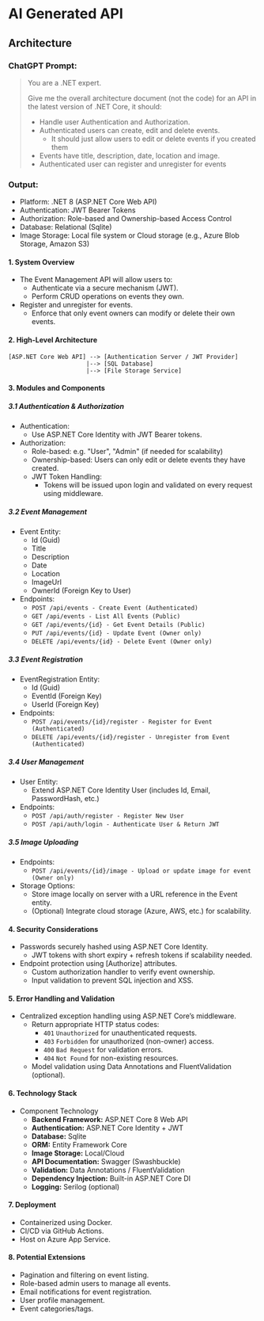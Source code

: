 # AI Generated API

## Architecture

### ChatGPT Prompt:

  > You are a .NET expert.
  >
  > Give me the overall architecture document (not the code) for an API in the latest version of .NET Core, it should: 
  > 
  > - Handle user Authentication and Authorization.
  > - Authenticated users can create, edit and delete events.
  >   - It should just allow users to edit or delete events if you created them
  > - Events have title, description, date, location and image. 
  > - Authenticated user can register and unregister for events

### Output:

- Platform: .NET 8 (ASP.NET Core Web API)
- Authentication: JWT Bearer Tokens
- Authorization: Role-based and Ownership-based Access Control
- Database: Relational (Sqlite)
- Image Storage: Local file system or Cloud storage (e.g., Azure Blob Storage, Amazon S3)

#### 1. System Overview

- The Event Management API will allow users to:
  - Authenticate via a secure mechanism (JWT).
  - Perform CRUD operations on events they own.
- Register and unregister for events.
  - Enforce that only event owners can modify or delete their own events.

#### 2. High-Level Architecture

```
[ASP.NET Core Web API] --> [Authentication Server / JWT Provider]
                      |--> [SQL Database]
                      |--> [File Storage Service]
```

#### 3. Modules and Components

##### 3.1 Authentication & Authorization

- Authentication:
  - Use ASP.NET Core Identity with JWT Bearer tokens.
- Authorization:
  - Role-based: e.g. "User", "Admin" (if needed for scalability)
  - Ownership-based: Users can only edit or delete events they have created.
  - JWT Token Handling:
    - Tokens will be issued upon login and validated on every request using middleware.

##### 3.2 Event Management

- Event Entity:
  - Id (Guid)
  - Title
  - Description
  - Date
  - Location
  - ImageUrl
  - OwnerId (Foreign Key to User)
- Endpoints:
  - `POST /api/events - Create Event (Authenticated)`
  - `GET /api/events - List All Events (Public)`
  - `GET /api/events/{id} - Get Event Details (Public)`
  - `PUT /api/events/{id} - Update Event (Owner only)`
  - `DELETE /api/events/{id} - Delete Event (Owner only)`

##### 3.3 Event Registration

- EventRegistration Entity:
  - Id (Guid)
  - EventId (Foreign Key)
  - UserId (Foreign Key)
- Endpoints:
  - `POST /api/events/{id}/register - Register for Event (Authenticated)`
  - `DELETE /api/events/{id}/register - Unregister from Event (Authenticated)`

##### 3.4 User Management

- User Entity:
  - Extend ASP.NET Core Identity User (includes Id, Email, PasswordHash, etc.)
- Endpoints:
  - `POST /api/auth/register - Register New User`
  - `POST /api/auth/login - Authenticate User & Return JWT`

##### 3.5 Image Uploading

- Endpoints:
  - `POST /api/events/{id}/image - Upload or update image for event (Owner only)`
- Storage Options:
  - Store image locally on server with a URL reference in the Event entity.
  - (Optional) Integrate cloud storage (Azure, AWS, etc.) for scalability.

#### 4. Security Considerations

- Passwords securely hashed using ASP.NET Core Identity.
  - JWT tokens with short expiry + refresh tokens if scalability needed.
- Endpoint protection using [Authorize] attributes.
  - Custom authorization handler to verify event ownership.
  - Input validation to prevent SQL injection and XSS.

#### 5. Error Handling and Validation

- Centralized exception handling using ASP.NET Core’s middleware.
  - Return appropriate HTTP status codes:
    - `401` `Unauthorized` for unauthenticated requests.
    - `403` `Forbidden` for unauthorized (non-owner) access.
    - `400` `Bad Request` for validation errors.
    - `404` `Not Found` for non-existing resources.
  - Model validation using Data Annotations and FluentValidation (optional).

#### 6. Technology Stack

- Component	Technology
  - **Backend Framework:** ASP.NET Core 8 Web API
  - **Authentication:** ASP.NET Core Identity + JWT
  - **Database:** Sqlite
  - **ORM:** Entity Framework Core
  - **Image Storage:** Local/Cloud
  - **API Documentation:** Swagger (Swashbuckle)
  - **Validation:** Data Annotations / FluentValidation
  - **Dependency Injection:** Built-in ASP.NET Core DI
  - **Logging:** Serilog (optional)

#### 7. Deployment

- Containerized using Docker.
- CI/CD via GitHub Actions.
- Host on Azure App Service.

#### 8. Potential Extensions

- Pagination and filtering on event listing.
- Role-based admin users to manage all events.
- Email notifications for event registration.
- User profile management.
- Event categories/tags.